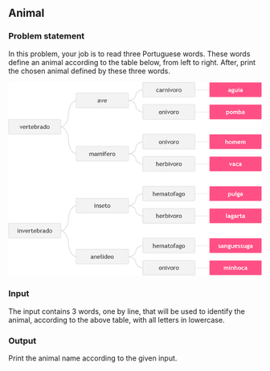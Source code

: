 ## Animal
### Problem statement
<p>In this problem, your job is to read three Portuguese words. These words define an animal according to the table below, from left to right. After, print the chosen animal defined by these three words.</p>
<img src ="./image/UOJ_1049_b.png"><br>

### Input
The input contains 3 words, one by line, that will be used to identify the animal, according to the above table, with all letters in lowercase.

### Output
Print the animal name according to the given input.

